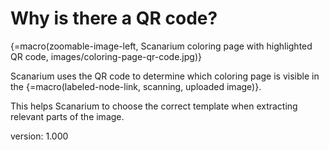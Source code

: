 # Why is there a QR code?

{=macro(zoomable-image-left, Scanarium coloring page with highlighted QR code, images/coloring-page-qr-code.jpg)}

Scanarium uses the QR code to determine which coloring page is visible in the {=macro(labeled-node-link, scanning, uploaded image)}.

This helps Scanarium to choose the correct template when extracting relevant parts of the image.


version: 1.000
